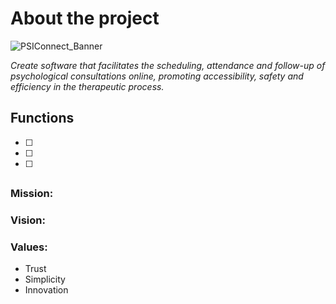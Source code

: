 # About the project

![PSIConnect_Banner](https://github.com/PedroEwen/Projeto_CashFex/assets/116721969/1904f206-4baa-48cb-9b11-a15f6322e149)

<i>Create software that facilitates the scheduling, attendance and follow-up of psychological consultations online, promoting accessibility, safety and efficiency in the therapeutic process.</i>
## Functions
- [ ] 
- [ ]  
- [ ]  
##
### Mission:
### Vision:
### Values:
- Trust
- Simplicity
- Innovation

